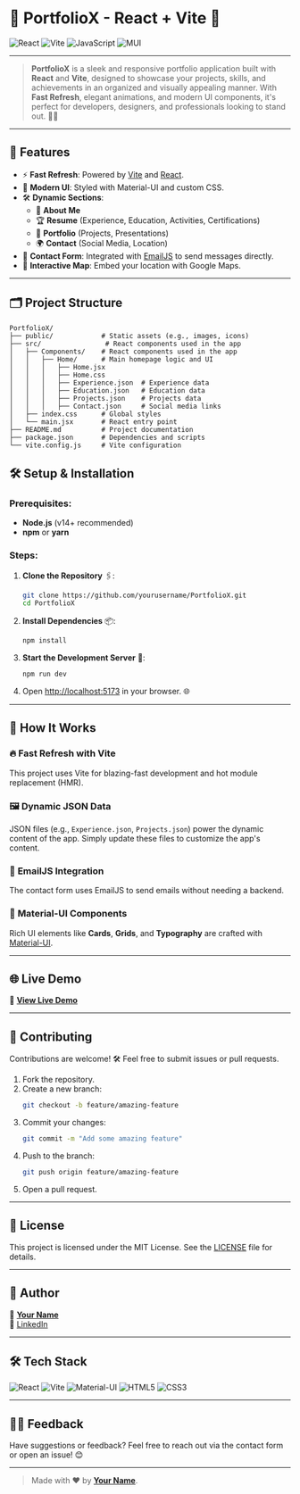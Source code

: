 

# 🚀 **PortfolioX** - React + Vite 🌟

![React](https://img.shields.io/badge/React-61DAFB?style=for-the-badge&logo=react&logoColor=white)
![Vite](https://img.shields.io/badge/Vite-646CFF?style=for-the-badge&logo=vite&logoColor=white)
![JavaScript](https://img.shields.io/badge/JavaScript-F7DF1E?style=for-the-badge&logo=javascript&logoColor=black)
![MUI](https://img.shields.io/badge/MUI-007FFF?style=for-the-badge&logo=mui&logoColor=white)

---

> **PortfolioX** is a sleek and responsive portfolio application built with **React** and **Vite**, designed to showcase your projects, skills, and achievements in an organized and visually appealing manner. With **Fast Refresh**, elegant animations, and modern UI components, it's perfect for developers, designers, and professionals looking to stand out. 🚀✨

---

## 🌟 **Features**

- ⚡ **Fast Refresh**: Powered by [Vite](https://vitejs.dev/) and [React](https://reactjs.org/).
- 🎨 **Modern UI**: Styled with Material-UI and custom CSS.
- 🛠️ **Dynamic Sections**:
  - 📖 **About Me**
  - 🏆 **Resume** (Experience, Education, Activities, Certifications)
  - 💼 **Portfolio** (Projects, Presentations)
  - 🌍 **Contact** (Social Media, Location)
- 📧 **Contact Form**: Integrated with [EmailJS](https://www.emailjs.com/) to send messages directly.
- 📍 **Interactive Map**: Embed your location with Google Maps.

---

## 🗂️ **Project Structure**

```plaintext
PortfolioX/
├── public/            # Static assets (e.g., images, icons)
├── src/                # React components used in the app
│   ├── Components/    # React components used in the app
│   │   ├── Home/      # Main homepage logic and UI
│   │   │   ├── Home.jsx
│   │   │   ├── Home.css
│   │   │   ├── Experience.json  # Experience data
│   │   │   ├── Education.json   # Education data
│   │   │   ├── Projects.json    # Projects data
│   │   │   ├── Contact.json     # Social media links
│   ├── index.css      # Global styles
│   └── main.jsx       # React entry point
├── README.md          # Project documentation
├── package.json       # Dependencies and scripts
└── vite.config.js     # Vite configuration
```

## 🛠️ **Setup & Installation**

### Prerequisites:
- **Node.js** (v14+ recommended)
- **npm** or **yarn**

### Steps:

1. **Clone the Repository** 🖇️:
   ```bash
   git clone https://github.com/yourusername/PortfolioX.git
   cd PortfolioX
   ```

2. **Install Dependencies** 📦:
   ```bash
   npm install
   ```

3. **Start the Development Server** 🚀:
   ```bash
   npm run dev
   ```

4. Open [http://localhost:5173](http://localhost:5173) in your browser. 🌐

---

## 🧩 **How It Works**

### 🔥 **Fast Refresh with Vite**
This project uses Vite for blazing-fast development and hot module replacement (HMR).

### 🖼️ **Dynamic JSON Data**
JSON files (e.g., `Experience.json`, `Projects.json`) power the dynamic content of the app. Simply update these files to customize the app's content.

### 📧 **EmailJS Integration**
The contact form uses EmailJS to send emails without needing a backend.

### 🎨 **Material-UI Components**
Rich UI elements like **Cards**, **Grids**, and **Typography** are crafted with [Material-UI](https://mui.com/).

---

## 🌐 **Live Demo**

🚀 **[View Live Demo]([https://your-portfolio-link.com](https://portfolionag.netlify.app/))**

---

## 🤝 **Contributing**

Contributions are welcome! 🛠️ Feel free to submit issues or pull requests.

1. Fork the repository.
2. Create a new branch:
   ```bash
   git checkout -b feature/amazing-feature
   ```
3. Commit your changes:
   ```bash
   git commit -m "Add some amazing feature"
   ```
4. Push to the branch:
   ```bash
   git push origin feature/amazing-feature
   ```
5. Open a pull request.

---

## 📄 **License**

This project is licensed under the MIT License. See the [LICENSE](./LICENSE) file for details.

---

## 🌟 **Author**

👤 **[Your Name](https://github.com/GOVARDAN-N-A/)**  
💼 [LinkedIn](https://www.linkedin.com/in/nagovardan/) 

---

## 🛠️ **Tech Stack**

![React](https://img.shields.io/badge/React-61DAFB?style=flat-square&logo=react&logoColor=white)
![Vite](https://img.shields.io/badge/Vite-646CFF?style=flat-square&logo=vite&logoColor=white)
![Material-UI](https://img.shields.io/badge/Material--UI-0081CB?style=flat-square&logo=mui&logoColor=white)
![HTML5](https://img.shields.io/badge/HTML5-E34F26?style=flat-square&logo=html5&logoColor=white)
![CSS3](https://img.shields.io/badge/CSS3-1572B6?style=flat-square&logo=css3&logoColor=white)

---

## 🧑‍💻 **Feedback**

Have suggestions or feedback? Feel free to reach out via the contact form or open an issue! 😊

---

> Made with ❤️ by **[Your Name](https://github.com/GOVARDAN-N-A/)**.
```

